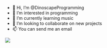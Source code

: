 - 👋 Hi, I’m @DinoscapeProgramming
- 👀 I’m interested in programming
- 🌱 I’m currently learning music
- 💞️ I’m looking to collaborate on new projects
- 📫 You can send me an email

![](https://github.com/DinoscapeProgramming/github-stats/blob/master/generated/languages.svg)
